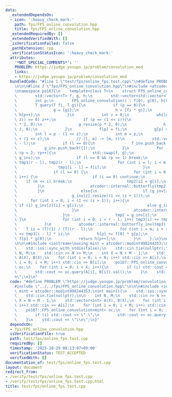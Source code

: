 ```yaml
---
data:
  _extendedDependsOn:
  - icon: ':heavy_check_mark:'
    path: fps/FPS_online_convolution.hpp
    title: fps/FPS_online_convolution.hpp
  _extendedRequiredBy: []
  _extendedVerifiedWith: []
  _isVerificationFailed: false
  _pathExtension: cpp
  _verificationStatusIcon: ':heavy_check_mark:'
  attributes:
    '*NOT_SPECIAL_COMMENTS*': ''
    PROBLEM: https://judge.yosupo.jp/problem/convolution_mod
    links:
    - https://judge.yosupo.jp/problem/convolution_mod
  bundledCode: "#line 1 \"test/fps/online_fps.test.cpp\"\n#define PROBLEM \"https://judge.yosupo.jp/problem/convolution_mod\"\
    \n\n\n#line 2 \"fps/FPS_online_convolution.hpp\"\n#include <atcoder/convolution>\n\
    \nnamespace po167{\n    template<class T>\n    struct FPS_online_convolution{\n\
    \        std::vector<T> f, g, h;\n        std::vector<std::vector<T>> f_inv, g_inv;\n\
    \        int p;\n        FPS_online_convolution() : f(0), g(0), h(0), p(0){}\n\
    \        T query(T fi, T gi){\n            if (p == 0){\n                f = {fi};\n\
    \                g = {gi};\n                h = {fi * gi};\n                return\
    \ h[p++];\n            }\n            int z = 0;\n            while ((p & (1 <<\
    \ z)) == 0) z++;\n            if (p == (1 << z)){\n                f.resize(p\
    \ * 2, 0);\n                g.resize(p * 2, 0);\n                h.resize(p *\
    \ 2, 0);\n            }\n            f[p] = fi;\n            g[p] = gi;\n    \
    \        int l = p - (1 << z);\n            int m = p;\n            int r = p\
    \ + (1 << z);\n            // [l, m) -> [m, r)\n            std::vector<T> tmp3(r\
    \ - l);\n            if (l == 0){\n                f_inv.push_back({});\n    \
    \            g_inv.push_back({});\n            }\n            for (int rp = 0;\
    \ rp < 2; rp++){\n                std::swap(f, g);\n                std::swap(f_inv,\
    \ g_inv);\n                if (l == 0 && rp == 1) break;\n                std::vector<T>\
    \ tmp1(r - l), tmp2(r - l);\n                for (int i = l; i < m; i++){\n  \
    \                  tmp1[i - l] = f[i];\n                }\n                atcoder::internal::butterfly(tmp1);\n\
    \                if (l == 0) {\n                    for (int i = 0; i < r - l;\
    \ i++) {\n                        if (i == 0) continue;\n                    \
    \    if (m <= i) break;\n                        tmp2[i] = g[i];\n           \
    \         }\n                    atcoder::internal::butterfly(tmp2);\n       \
    \         }\n                else{\n                    if (g_inv[z].empty()){\n\
    \                        g_inv[z].resize((1 << (z + 1)));\n                  \
    \      for (int i = 0; i < (1 << (z + 1)); i++){\n                           \
    \ if (i) g_inv[z][i] = g[i];\n                            else g_inv[z][i] = 0;\n\
    \                        }\n                        atcoder::internal::butterfly(g_inv[z]);\n\
    \                    }\n                    tmp2 = g_inv[z];\n               \
    \ }\n                for (int i = 0; i < r - l; i++) tmp3[i] += tmp1[i] * tmp2[i];\n\
    \            }\n            atcoder::internal::butterfly_inv(tmp3);\n        \
    \    T iz = (T)(1) / (T)(r - l);\n            for (int i = m; i < r; i++) h[i]\
    \ += tmp3[i - l] * iz;\n            h[p] += f[0] * g[p];\n            h[p] +=\
    \ f[p] * g[0];\n            return h[p++];\n        }\n    };\n}\n#line 5 \"test/fps/online_fps.test.cpp\"\
    \n\n\n#include <iostream>\nusing mint = atcoder::modint998244353;\nint main(){\n\
    \    std::ios::sync_with_stdio(false);\n    std::cin.tie(nullptr);\n\n    int\
    \ N, M;\n    std::cin >> N >> M;\n    int X = N + M - 1;\n    std::vector<int>\
    \ A(X), B(X);\n    for (int i = 0; i < N; i++) std::cin >> A[i];\n    for (int\
    \ i = 0; i < M; i++) std::cin >> B[i];\n    po167::FPS_online_convolution<mint>\
    \ oc;\n    for (int i = 0; i < X; i++){\n        if (i) std::cout << \" \";\n\
    \        std::cout << oc.query(A[i], B[i]).val();\n    }\n    std::cout << \"\\\
    n\";\n}\n"
  code: "#define PROBLEM \"https://judge.yosupo.jp/problem/convolution_mod\"\n\n\n\
    #include \"../../fps/FPS_online_convolution.hpp\"\n\n\n#include <iostream>\nusing\
    \ mint = atcoder::modint998244353;\nint main(){\n    std::ios::sync_with_stdio(false);\n\
    \    std::cin.tie(nullptr);\n\n    int N, M;\n    std::cin >> N >> M;\n    int\
    \ X = N + M - 1;\n    std::vector<int> A(X), B(X);\n    for (int i = 0; i < N;\
    \ i++) std::cin >> A[i];\n    for (int i = 0; i < M; i++) std::cin >> B[i];\n\
    \    po167::FPS_online_convolution<mint> oc;\n    for (int i = 0; i < X; i++){\n\
    \        if (i) std::cout << \" \";\n        std::cout << oc.query(A[i], B[i]).val();\n\
    \    }\n    std::cout << \"\\n\";\n}"
  dependsOn:
  - fps/FPS_online_convolution.hpp
  isVerificationFile: true
  path: test/fps/online_fps.test.cpp
  requiredBy: []
  timestamp: '2025-10-29 08:13:07+09:00'
  verificationStatus: TEST_ACCEPTED
  verifiedWith: []
documentation_of: test/fps/online_fps.test.cpp
layout: document
redirect_from:
- /verify/test/fps/online_fps.test.cpp
- /verify/test/fps/online_fps.test.cpp.html
title: test/fps/online_fps.test.cpp
---
```

